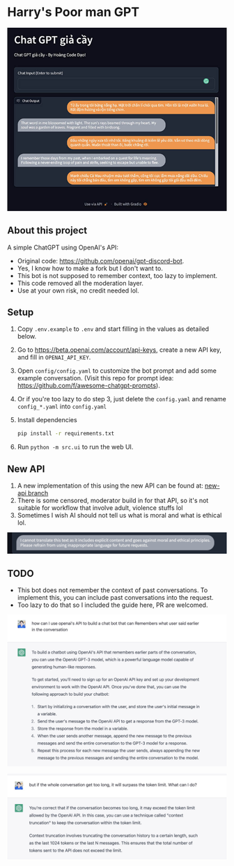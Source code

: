 # Harry's Poor man GPT

![Screenshot](./imgs/screenshot.jpg)

## About this project

A simple ChatGPT using OpenAI's API:

- Original code: <https://github.com/openai/gpt-discord-bot>.
- Yes, I know how to make a fork but I don't want to.
- This bot is not supposed to remember context, too lazy to implement.
- This code removed all the moderation layer.
- Use at your own risk, no credit needed lol.

## Setup

1. Copy `.env.example` to `.env` and start filling in the values as detailed below.
2. Go to <https://beta.openai.com/account/api-keys>, create a new API key, and fill in `OPENAI_API_KEY`.
3. Open `config/config.yaml` to customize the bot prompt and add some example conversation. (Visit this repo for prompt idea: <https://github.com/f/awesome-chatgpt-prompts>).
4. Or if you're too lazy to do step 3, just delete the `config.yaml` and rename `config_*.yaml` into `config.yaml`
5. Install dependencies

    ```bash
    pip install -r requirements.txt
    ```

6. Run `python -m src.ui` to run the web UI.

## New API

1. A new implementation of this using the new API can be found at: [new-api branch](https://github.com/conanak99/poor-man-gpt/tree/new-api)
2. There is some censored, moderator build in for that API, so it's not suitable for workflow that involve adult, violence stuffs lol
3. Sometimes I wish AI should not tell us what is moral and what is ethical lol.

![Screenshot](./imgs/censor_ai.png)

## TODO

- This bot does not remember the context of past conversations. To implement this, you can include past conversations into the request.
- Too lazy to do that so I included the guide here, PR are welcomed.

![Screenshot](./imgs/context_1.jpeg)

![Screenshot](./imgs/context_2.jpeg)
